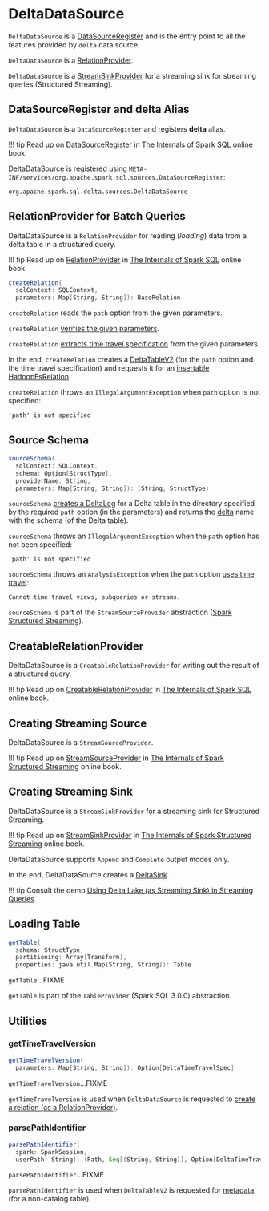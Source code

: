 # DeltaDataSource

`DeltaDataSource` is a [DataSourceRegister](#DataSourceRegister) and is the entry point to all the features provided by `delta` data source.

`DeltaDataSource` is a [RelationProvider](#RelationProvider).

`DeltaDataSource` is a [StreamSinkProvider](#StreamSinkProvider) for a streaming sink for streaming queries (Structured Streaming).

## <span id="delta-format"><span id="DataSourceRegister"> DataSourceRegister and delta Alias

`DeltaDataSource` is a `DataSourceRegister` and registers **delta** alias.

!!! tip
    Read up on [DataSourceRegister](https://jaceklaskowski.gitbooks.io/mastering-spark-sql/spark-sql-DataSourceRegister.html) in [The Internals of Spark SQL](https://bit.ly/spark-sql-internals) online book.

DeltaDataSource is registered using `META-INF/services/org.apache.spark.sql.sources.DataSourceRegister`:

```text
org.apache.spark.sql.delta.sources.DeltaDataSource
```

## <span id="RelationProvider"><span id="RelationProvider-createRelation"><span id="createRelation"> RelationProvider for Batch Queries

DeltaDataSource is a `RelationProvider` for reading (_loading_) data from a delta table in a structured query.

!!! tip
    Read up on [RelationProvider](https://jaceklaskowski.github.io/mastering-spark-sql-book/spark-sql-RelationProvider/) in [The Internals of Spark SQL](https://jaceklaskowski.github.io/mastering-spark-sql-book) online book.

```scala
createRelation(
  sqlContext: SQLContext,
  parameters: Map[String, String]): BaseRelation
```

`createRelation` reads the `path` option from the given parameters.

`createRelation` [verifies the given parameters](DeltaOptions.md#verifyOptions).

`createRelation` [extracts time travel specification](#getTimeTravelVersion) from the given parameters.

In the end, `createRelation` creates a [DeltaTableV2](DeltaTableV2.md) (for the `path` option and the time travel specification) and requests it for an [insertable HadoopFsRelation](DeltaTableV2.md#toBaseRelation).

`createRelation` throws an `IllegalArgumentException` when `path` option is not specified:

```text
'path' is not specified
```

## <span id="sourceSchema"> Source Schema

```scala
sourceSchema(
  sqlContext: SQLContext,
  schema: Option[StructType],
  providerName: String,
  parameters: Map[String, String]): (String, StructType)
```

`sourceSchema` [creates a DeltaLog](DeltaLog.md#forTable) for a Delta table in the directory specified by the required `path` option (in the parameters) and returns the [delta](#shortName) name with the schema (of the Delta table).

`sourceSchema` throws an `IllegalArgumentException` when the `path` option has not been specified:

```text
'path' is not specified
```

`sourceSchema` throws an `AnalysisException` when the `path` option [uses time travel](DeltaTableUtils.md#extractIfPathContainsTimeTravel):

```text
Cannot time travel views, subqueries or streams.
```

`sourceSchema` is part of the `StreamSourceProvider` abstraction ([Spark Structured Streaming](https://jaceklaskowski.github.io/spark-structured-streaming-book/StreamSourceProvider/)).

## <span id="CreatableRelationProvider"><span id="CreatableRelationProvider-createRelation"> CreatableRelationProvider

DeltaDataSource is a `CreatableRelationProvider` for writing out the result of a structured query.

!!! tip
    Read up on [CreatableRelationProvider](https://jaceklaskowski.gitbooks.io/mastering-spark-sql/spark-sql-CreatableRelationProvider.html) in [The Internals of Spark SQL](https://bit.ly/spark-sql-internals) online book.

## <span id="StreamSourceProvider"><span id="createSource"> Creating Streaming Source

DeltaDataSource is a `StreamSourceProvider`.

!!! tip
    Read up on [StreamSourceProvider](https://jaceklaskowski.gitbooks.io/spark-structured-streaming/spark-sql-streaming-StreamSourceProvider.html) in [The Internals of Spark Structured Streaming](https://bit.ly/spark-structured-streaming) online book.

## <span id="StreamSinkProvider"><span id="createSink"> Creating Streaming Sink

DeltaDataSource is a `StreamSinkProvider` for a streaming sink for Structured Streaming.

!!! tip
    Read up on [StreamSinkProvider](https://jaceklaskowski.gitbooks.io/spark-structured-streaming/spark-sql-streaming-StreamSinkProvider.html) in [The Internals of Spark Structured Streaming](https://bit.ly/spark-structured-streaming) online book.

DeltaDataSource supports `Append` and `Complete` output modes only.

In the end, DeltaDataSource creates a [DeltaSink](DeltaSink.md).

!!! tip
    Consult the demo [Using Delta Lake (as Streaming Sink) in Streaming Queries](demo/Using-Delta-Lake-as-Streaming-Sink-in-Structured-Streaming.md).

## <span id="getTable"> Loading Table

```scala
getTable(
  schema: StructType,
  partitioning: Array[Transform],
  properties: java.util.Map[String, String]): Table
```

`getTable`...FIXME

`getTable` is part of the `TableProvider` (Spark SQL 3.0.0) abstraction.

## Utilities

### <span id="getTimeTravelVersion"> getTimeTravelVersion

```scala
getTimeTravelVersion(
  parameters: Map[String, String]): Option[DeltaTimeTravelSpec]
```

`getTimeTravelVersion`...FIXME

`getTimeTravelVersion` is used when `DeltaDataSource` is requested to [create a relation (as a RelationProvider)](#RelationProvider-createRelation).

### <span id="parsePathIdentifier"> parsePathIdentifier

```scala
parsePathIdentifier(
  spark: SparkSession,
  userPath: String): (Path, Seq[(String, String)], Option[DeltaTimeTravelSpec])
```

`parsePathIdentifier`...FIXME

`parsePathIdentifier` is used when `DeltaTableV2` is requested for [metadata](DeltaTableV2.md#rootPath) (for a non-catalog table).
